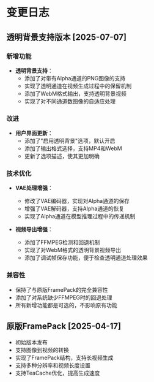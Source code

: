 # 变更日志

## 透明背景支持版本 [2025-07-07]

### 新增功能

- **透明背景支持**：
  - 添加了对带有Alpha通道的PNG图像的支持
  - 实现了透明通道在视频生成过程中的保留机制
  - 添加了WebM格式输出，支持透明背景视频
  - 实现了对不同通道数图像的自适应处理

### 改进

- **用户界面更新**：
  - 添加了"启用透明背景"选项，默认开启
  - 添加了输出格式选择，支持MP4和WebM
  - 更新了选项描述，使其更加明确

### 技术优化

- **VAE处理增强**：
  - 修改了VAE编码器，实现对Alpha通道的保存
  - 增强了VAE解码器，支持Alpha通道的恢复
  - 实现了Alpha通道在模型推理过程中的传递机制

- **视频导出增强**：
  - 添加了FFMPEG检测和回退机制
  - 实现了对WebM格式的透明背景视频导出
  - 添加了调试帧保存功能，便于检查透明通道处理效果

### 兼容性

- 保持了与原版FramePack的完全兼容性
- 添加了对系统缺少FFMPEG时的回退处理
- 所有新增功能都是可选的，不影响原有功能

## 原版FramePack [2025-04-17]

- 初始版本发布
- 支持图像到视频的转换
- 实现了FramePack结构，支持长视频生成
- 支持多种分辨率和视频长度设置
- 支持TeaCache优化，提高生成速度 